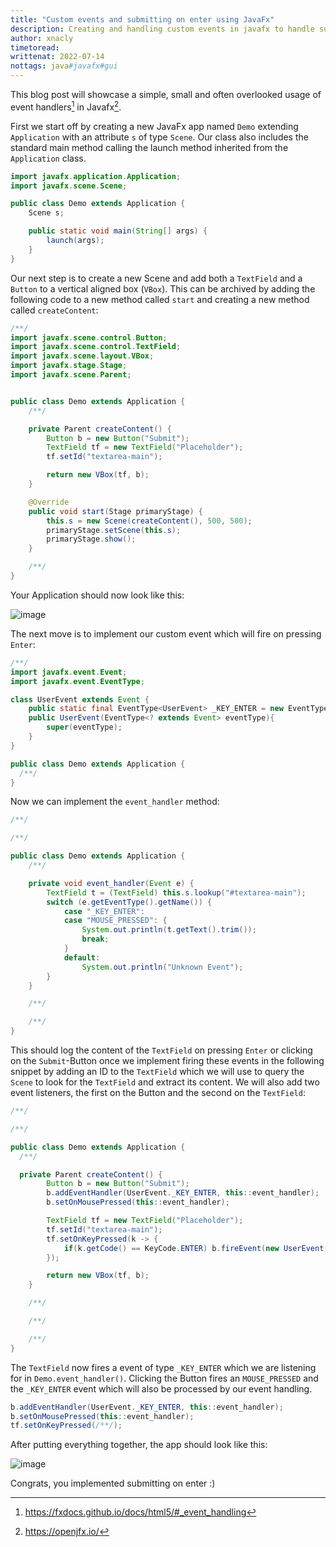```yaml
---
title: "Custom events and submitting on enter using JavaFx"
description: Creating and handling custom events in javafx to handle submitting on enter
author: xnacly
timetoread:
writtenat: 2022-07-14
nottags: java#javafx#gui
---
```


This blog post will showcase a simple, small and often overlooked usage of event handlers[^1] in Javafx[^2].

First we start off by creating a new JavaFx app named `Demo` extending `Application` with an attribute `s` of type
`Scene`. Our class also includes the standard main method calling the launch method inherited from the `Application`
class.

```java
import javafx.application.Application;
import javafx.scene.Scene;

public class Demo extends Application {
    Scene s;

    public static void main(String[] args) {
        launch(args);
    }
}
```

Our next step is to create a new Scene and add both a `TextField` and a `Button` to a vertical aligned box (`VBox`).
This can be archived by adding the following code to a new method called `start` and creating a new method called
`createContent`:

```java
/**/
import javafx.scene.control.Button;
import javafx.scene.control.TextField;
import javafx.scene.layout.VBox;
import javafx.stage.Stage;
import javafx.scene.Parent;


public class Demo extends Application {
    /**/

    private Parent createContent() {
        Button b = new Button("Submit");
        TextField tf = new TextField("Placeholder");
        tf.setId("textarea-main");

        return new VBox(tf, b);
    }

    @Override
    public void start(Stage primaryStage) {
        this.s = new Scene(createContent(), 500, 500);
        primaryStage.setScene(this.s);
        primaryStage.show();
    }

    /**/
}
```

Your Application should now look like this:

![image](javafxdemo.png)

The next move is to implement our custom event which will fire on pressing `Enter`:

```java
/**/
import javafx.event.Event;
import javafx.event.EventType;

class UserEvent extends Event {
    public static final EventType<UserEvent> _KEY_ENTER = new EventType<>(ANY, "_KEY_ENTER");
    public UserEvent(EventType<? extends Event> eventType){
        super(eventType);
    }
}

public class Demo extends Application {
  /**/
}
```

Now we can implement the `event_handler` method:

```java
/**/

/**/

public class Demo extends Application {
    /**/

    private void event_handler(Event e) {
        TextField t = (TextField) this.s.lookup("#textarea-main");
        switch (e.getEventType().getName()) {
            case "_KEY_ENTER":
            case "MOUSE_PRESSED": {
                System.out.println(t.getText().trim());
                break;
            }
            default:
                System.out.println("Unknown Event");
        }
    }

    /**/

    /**/
}
```

This should log the content of the `TextField` on pressing `Enter` or clicking on the `Submit`-Button once we implement
firing these events in the following snippet by adding an ID to the `TextField` which we will use to query the `Scene`
to look for the `TextField` and extract its content. We will also add two event listeners, the first on the Button and
the second on the `TextField`:

```java
/**/

/**/

public class Demo extends Application {
  /**/

  private Parent createContent() {
        Button b = new Button("Submit");
        b.addEventHandler(UserEvent._KEY_ENTER, this::event_handler);
        b.setOnMousePressed(this::event_handler);

        TextField tf = new TextField("Placeholder");
        tf.setId("textarea-main");
        tf.setOnKeyPressed(k -> {
            if(k.getCode() == KeyCode.ENTER) b.fireEvent(new UserEvent(UserEvent._KEY_ENTER));
        });

        return new VBox(tf, b);
    }

    /**/

    /**/

    /**/
}
```

The `TextField` now fires a event of type `_KEY_ENTER` which we are listening for in `Demo.event_handler()`. Clicking
the Button fires an `MOUSE_PRESSED` and the `_KEY_ENTER` event which will also be processed by our event handling.

```java
b.addEventHandler(UserEvent._KEY_ENTER, this::event_handler);
b.setOnMousePressed(this::event_handler);
tf.setOnKeyPressed(/**/);
```

After putting everything together, the app should look like this:

![image](result.png)

Congrats, you implemented submitting on enter :)

[^1]: https://fxdocs.github.io/docs/html5/#_event_handling
[^2]: https://openjfx.io/

